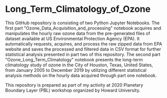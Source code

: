 # Long_Term_Climatology_of_Ozone
This GitHub repository is consisting of two Python Jupyter Notebooks. The first part "Ozone_Data_Acquisition_and_processing" notebook acquires and manipulates the hourly raw ozone data from the pre-generated files of dataset available at US Environmental Protection Agency (EPA). It automatically requests, acquires, and process the raw zipped data from EPA website and saves the processed and filtered data in CSV format for further statistical analysis presented in part two of this repository. The second part "Ozone_Long_Term_Climatology" notebook presents the long-term climatology study of ozone in the City of Houston, Texas, United States, from January 2005 to December 2019 by utilizing different statistical analysis methods on the hourly data acquired through part one notebook.

This repository is prepared as part of my activity at 2020 Planetary Boundary Layer (PBL) workshop organized by Howard University.


